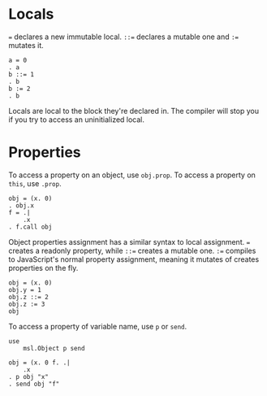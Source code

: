 # Locals

`=` declares a new immutable local.
`::=` declares a mutable one and `:=` mutates it.

	a = 0
	. a
	b ::= 1
	. b
	b := 2
	. b

Locals are local to the block they're declared in. The compiler will stop you if you try to access an uninitialized local.

# Properties

To access a property on an object, use `obj.prop`.
To access a property on `this`, use `.prop`.

	obj = (x. 0)
	. obj.x
	f = .|
		.x
	. f.call obj

Object properties assignment has a similar syntax to local assignment.
`=` creates a readonly property, while `::=` creates a mutable one.
`:=` compiles to JavaScript's normal property assignment, meaning it mutates of creates properties on the fly.

	obj = (x. 0)
	obj.y = 1
	obj.z ::= 2
	obj.z := 3
	obj

To access a property of variable name, use `p` or `send`.

	use
		msl.Object p send

	obj = (x. 0 f. .|
		.x
	. p obj "x"
	. send obj "f"
